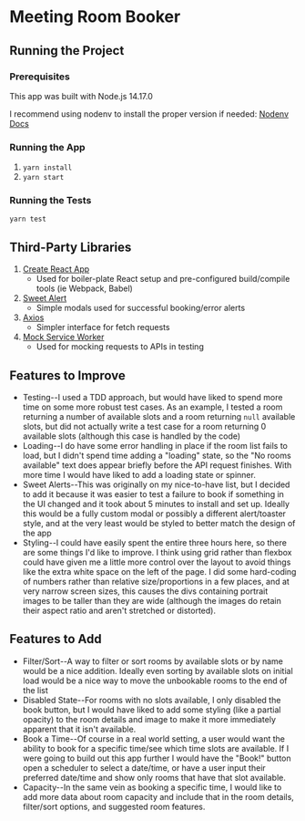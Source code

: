 # Meeting Room Booker

## Running the Project

### Prerequisites
This app was built with Node.js 14.17.0

I recommend using nodenv to install the proper version if needed: [Nodenv Docs](https://github.com/nodenv/nodenv)

### Running the App
1. `yarn install`
2. `yarn start`

### Running the Tests
`yarn test`

## Third-Party Libraries
1. [Create React App](https://github.com/facebook/create-react-app)
   * Used for boiler-plate React setup and pre-configured build/compile tools (ie Webpack, Babel)
2. [Sweet Alert](https://sweetalert.js.org/)
   * Simple modals used for successful booking/error alerts
3. [Axios](https://github.com/axios/axios)
   * Simpler interface for fetch requests
4. [Mock Service Worker](https://mswjs.io/)
   * Used for mocking requests to APIs in testing

## Features to Improve
* Testing--I used a TDD approach, but would have liked to spend more time on some more robust test cases. As an example, I tested a room returning a number of available slots and a room returning `null` available slots, but did not actually write a test case for a room returning 0 available slots (although this case is handled by the code)
* Loading--I do have some error handling in place if the room list fails to load, but I didn't spend time adding a "loading" state, so the "No rooms available" text does appear briefly before the API request finishes. With more time I would have liked to add a loading state or spinner.
* Sweet Alerts--This was originally on my nice-to-have list, but I decided to add it because it was easier to test a failure to book if something in the UI changed and it took about 5 minutes to install and set up. Ideally this would be a fully custom modal or possibly a different alert/toaster style, and at the very least would be styled to better match the design of the app
* Styling--I could have easily spent the entire three hours here, so there are some things I'd like to improve. I think using grid rather than flexbox could have given me a little more control over the layout to avoid things like the extra white space on the left of the page. I did some hard-coding of numbers rather than relative size/proportions in a few places, and at very narrow screen sizes, this causes the divs containing portrait images to be taller than they are wide (although the images do retain their aspect ratio and aren't stretched or distorted).

## Features to Add
* Filter/Sort--A way to filter or sort rooms by available slots or by name would be a nice addition. Ideally even sorting by available slots on initial load would be a nice way to move the unbookable rooms to the end of the list
* Disabled State--For rooms with no slots available, I only disabled the book button, but I would have liked to add some styling (like a partial opacity) to the room details and image to make it more immediately apparent that it isn't available.
* Book a Time--Of course in a real world setting, a user would want the ability to book for a specific time/see which time slots are available. If I were going to build out this app further I would have the "Book!" button open a scheduler to select a date/time, or have a user input their preferred date/time and show only rooms that have that slot available.
* Capacity--In the same vein as booking a specific time, I would like to add more data about room capacity and include that in the room details, filter/sort options, and suggested room features.
